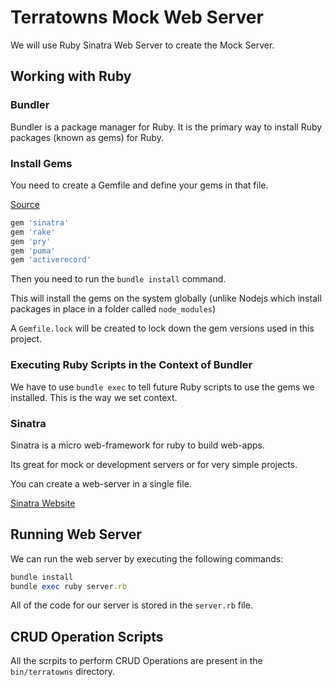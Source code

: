 # Terratowns Mock Web Server

We will use Ruby Sinatra Web Server to create the Mock Server.

## Working with Ruby

### Bundler

Bundler is a package manager for Ruby. It is the primary way to install Ruby packages (known as gems) for Ruby.

### Install Gems

You need to create a Gemfile and define your gems in that file.

[Source]("https://rubygems.org")

```ruby
gem 'sinatra'
gem 'rake'
gem 'pry'
gem 'puma'
gem 'activerecord'
```

Then you need to run the `bundle install` command.

This will install the gems on the system globally (unlike Nodejs which install packages in place in a folder called `node_modules`)

A `Gemfile.lock` will be created to lock down the gem versions used in this project.

### Executing Ruby Scripts in the Context of Bundler

We have to use `bundle exec` to tell future Ruby scripts to use the gems we installed. This is the way we set context.

### Sinatra

Sinatra is a micro web-framework for ruby to build web-apps.

Its great for mock or development servers or for very simple projects.

You can create a web-server in a single file.

[Sinatra Website](https://sinatrarb.com/)

## Running Web Server

We can run the web server by executing the following commands:

```ruby
bundle install
bundle exec ruby server.rb
```

All of the code for our server is stored in the `server.rb` file.

## CRUD Operation Scripts

All the scrpits to perform CRUD Operations are present in the `bin/terratowns` directory.